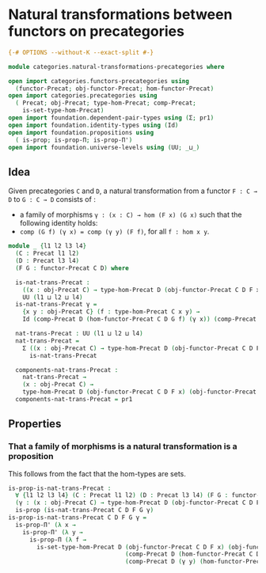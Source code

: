 # Natural transformations between functors on precategories

```agda
{-# OPTIONS --without-K --exact-split #-}

module categories.natural-transformations-precategories where

open import categories.functors-precategories using
  (functor-Precat; obj-functor-Precat; hom-functor-Precat)
open import categories.precategories using
  ( Precat; obj-Precat; type-hom-Precat; comp-Precat;
    is-set-type-hom-Precat)
open import foundation.dependent-pair-types using (Σ; pr1)
open import foundation.identity-types using (Id)
open import foundation.propositions using
  ( is-prop; is-prop-Π; is-prop-Π')
open import foundation.universe-levels using (UU; _⊔_)
```

## Idea

Given precategories `C` and `D`, a natural transformation from a functor `F : C → D` to `G : C → D` consists of :
- a family of morphisms `γ : (x : C) → hom (F x) (G x)`
such that the following identity holds:
- `comp (G f) (γ x) = comp (γ y) (F f)`, for all `f : hom x y`.

```agda
module _ {l1 l2 l3 l4}
  (C : Precat l1 l2)
  (D : Precat l3 l4)
  (F G : functor-Precat C D) where

  is-nat-trans-Precat :
    ((x : obj-Precat C) → type-hom-Precat D (obj-functor-Precat C D F x) (obj-functor-Precat C D G x)) →
    UU (l1 ⊔ l2 ⊔ l4)
  is-nat-trans-Precat γ =
    {x y : obj-Precat C} (f : type-hom-Precat C x y) →
    Id (comp-Precat D (hom-functor-Precat C D G f) (γ x)) (comp-Precat D (γ y) (hom-functor-Precat C D F f))

  nat-trans-Precat : UU (l1 ⊔ l2 ⊔ l4)
  nat-trans-Precat =
    Σ ((x : obj-Precat C) → type-hom-Precat D (obj-functor-Precat C D F x) (obj-functor-Precat C D G x))
      is-nat-trans-Precat

  components-nat-trans-Precat :
    nat-trans-Precat →
    (x : obj-Precat C) →
    type-hom-Precat D (obj-functor-Precat C D F x) (obj-functor-Precat C D G x)
  components-nat-trans-Precat = pr1
```

## Properties

### That a family of morphisms is a natural transformation is a proposition

This follows from the fact that the hom-types are sets.

```agda
is-prop-is-nat-trans-Precat :
  ∀ {l1 l2 l3 l4} (C : Precat l1 l2) (D : Precat l3 l4) (F G : functor-Precat C D) →
  (γ : (x : obj-Precat C) → type-hom-Precat D (obj-functor-Precat C D F x) (obj-functor-Precat C D G x)) →
  is-prop (is-nat-trans-Precat C D F G γ)
is-prop-is-nat-trans-Precat C D F G γ =
  is-prop-Π' (λ x →
    is-prop-Π' (λ y →
      is-prop-Π (λ f →
        is-set-type-hom-Precat D (obj-functor-Precat C D F x) (obj-functor-Precat C D G y)
                                 (comp-Precat D (hom-functor-Precat C D G f) (γ x))
                                 (comp-Precat D (γ y) (hom-functor-Precat C D F f)))))
```
